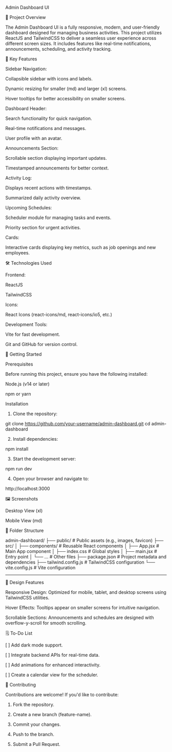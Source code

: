 Admin Dashboard UI

🌟 Project Overview

The Admin Dashboard UI is a fully responsive, modern, and user-friendly dashboard designed for managing business activities. This project utilizes ReactJS and TailwindCSS to deliver a seamless user experience across different screen sizes. It includes features like real-time notifications, announcements, scheduling, and activity tracking.


📌 Key Features

Sidebar Navigation:

Collapsible sidebar with icons and labels.

Dynamic resizing for smaller (md) and larger (xl) screens.

Hover tooltips for better accessibility on smaller screens.


Dashboard Header:

Search functionality for quick navigation.

Real-time notifications and messages.

User profile with an avatar.


Announcements Section:

Scrollable section displaying important updates.

Timestamped announcements for better context.


Activity Log:

Displays recent actions with timestamps.

Summarized daily activity overview.


Upcoming Schedules:

Scheduler module for managing tasks and events.

Priority section for urgent activities.


Cards:

Interactive cards displaying key metrics, such as job openings and new employees.



🛠️ Technologies Used

Frontend:

ReactJS

TailwindCSS


Icons:

React Icons (react-icons/md, react-icons/io5, etc.)


Development Tools:

Vite for fast development.

Git and GitHub for version control.



🚀 Getting Started

Prerequisites

Before running this project, ensure you have the following installed:

Node.js (v14 or later)

npm or yarn


Installation

1. Clone the repository:

git clone https://github.com/your-username/admin-dashboard.git
cd admin-dashboard


2. Install dependencies:

npm install


3. Start the development server:

npm run dev


4. Open your browser and navigate to:

http://localhost:3000



🖼️ Screenshots

Desktop View (xl)



Mobile View (md)




📂 Folder Structure

admin-dashboard/
├── public/                # Public assets (e.g., images, favicon)
├── src/
│   ├── components/        # Reusable React components
│   ├── App.jsx            # Main App component
│   ├── index.css          # Global styles
│   ├── main.jsx           # Entry point
│   └── ...                # Other files
├── package.json           # Project metadata and dependencies
├── tailwind.config.js     # TailwindCSS configuration
└── vite.config.js         # Vite configuration


---

🎨 Design Features

Responsive Design: Optimized for mobile, tablet, and desktop screens using TailwindCSS utilities.

Hover Effects: Tooltips appear on smaller screens for intuitive navigation.

Scrollable Sections: Announcements and schedules are designed with overflow-y-scroll for smooth scrolling.



🗒️ To-Do List

[ ] Add dark mode support.

[ ] Integrate backend APIs for real-time data.

[ ] Add animations for enhanced interactivity.

[ ] Create a calendar view for the scheduler.



🤝 Contributing

Contributions are welcome! If you'd like to contribute:

1. Fork the repository.


2. Create a new branch (feature-name).


3. Commit your changes.


4. Push to the branch.


5. Submit a Pull Request.


